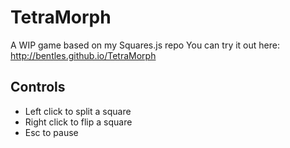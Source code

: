 TetraMorph
==========
A WIP game based on my Squares.js repo
You can try it out here:
http://bentles.github.io/TetraMorph

Controls
---------
- Left click to split a square
- Right click to flip a square
- Esc to pause
